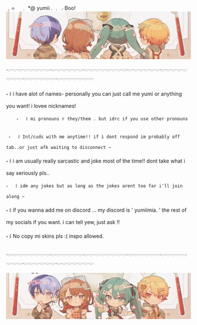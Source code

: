 ﹑⟡ 　﹒ *@ yumii . ﹒◞ Boo!
![image alt](https://github.com/angellvens/angellvens/blob/0bce34775a92430f8d48d2c1041ef0221519d333/IMG_4577.png)

𓎢𓎟𓎟𓎟𓎟𓎟𓎟𓎟𓎢𓎟𓎟𓎟𓎟𓎟𓎢𓎟𓎟𓎟𓎟𓎟𓎟𓎟𓎢𓎟𓎟𓎟𓎟𓎟𓎢𓎟𓎟𓎟𓎟𓎟𓎟𓎟𓎢𓎟𓎟𓎟𓎟𓎟𓎢𓎟𓎟𓎟𓎟𓎟𓎟 

 ༝   ꒰ i have alot of names- personally you can just call me yumi or anything you want! i lovee nicknames!
 
        ༝   ꒰ mi pronouns r they/them . but idrc if you use other pronouns

     ༝   ꒰ Int/cuds with me anytime!! if i dont respond im probably off tab..or just afk waiting to disconnect ~
  ༝   ꒰ i am usually really sarcastic and joke most of the time!! dont take what i say seriously pls..
  
    ༝   ꒰ idm any jokes but as long as the jokes arent too far i'll join along ~
   ༝   ꒰ if you wanna add me on discord ... my discord is ' yumiimia. ' the rest of my socials if you want. i can tell yew, just ask !!

༝   ꒰ No copy mi skins pls :( inspo allowed.

𓎢𓎟𓎟𓎟𓎟𓎟𓎟𓎟𓎢𓎟𓎟𓎟𓎟𓎟𓎢𓎟𓎟𓎟𓎟𓎟𓎟𓎟𓎢𓎟𓎟𓎟𓎟𓎟𓎢𓎟𓎟𓎟𓎟𓎟𓎟𓎟𓎢𓎟𓎟𓎟𓎟𓎟𓎢𓎟𓎟𓎟𓎟𓎟𓎟

![image alt](https://github.com/angellvens/angellvens/blob/94b1eaa71052b1ceffc283bfb9269f153af76950/IMG_4585.jpeg)
